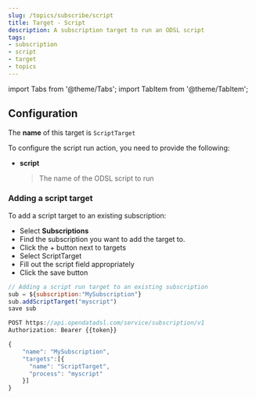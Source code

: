 ```yaml
---
slug: /topics/subscribe/script
title: Target - Script
description: A subscription target to run an ODSL script
tags:
- subscription
- script
- target
- topics
---
```


import Tabs from '@theme/Tabs';
import TabItem from '@theme/TabItem';

## Configuration

The **name** of this target is ```ScriptTarget```

To configure the script run action, you need to provide the following:
* **script**
  > The name of the ODSL script to run

### Adding a script target

To add a script target to an existing subscription:

<Tabs groupId="tool">
<TabItem value="portal" label="Web Portal" default>

* Select **Subscriptions**
* Find the subscription you want to add the target to.
* Click the + button next to targets
* Select ScriptTarget
* Fill out the script field appropriately
* Click the save button


</TabItem>
<TabItem value="odsl" label="OpenDataDSL">

```js
// Adding a script run target to an existing subscription
sub = ${subscription:"MySubscription"}
sub.addScriptTarget("myscript")
save sub
```

</TabItem>
<TabItem value="rest" label="REST API">

```js
POST https://api.opendatadsl.com/service/subscription/v1
Authorization: Bearer {{token}}

{
    "name": "MySubscription",
    "targets":[{
      "name": "ScriptTarget",
      "process": "myscript"
    }]
}
```

</TabItem>
</Tabs>

